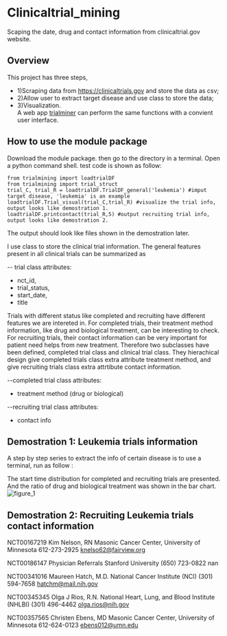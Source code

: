 # Clinicaltrial_mining
Scaping the date, drug and contact information from clinicaltrial.gov website.

## Overview
This project has three steps, 
* 1)Scraping data from https://clinicaltrials.gov and store the data as csv; 
* 2)Allow user to extract target disease and use class to store the data; 
* 3)Visualization.  
A web app [trialminer](http://trialminer.site) can perform the same functions with a convient user interface. 

## How to use the module package
Download the module package. then go to the directory in a terminal. Open a python command shell. test code is shown as follow:
```
from trialmining import loadtrialDF
from trialmining import trial_struct
trial_C, trial_R = loadtrialDF.TrialDF_general('leukemia') #imput target disease, 'leukemia' is an example
loadtrialDF.Trial_visual(trial_C,trial_R) #visualize the trial info, output looks like demostration 1.
loadtrialDF.printcontact(trial_R,5) #output recruiting trial info, output looks like demostration 2. 

```
The output should look like files shown in the demostration later.  

I use class to store the clinical trial information. The general features present in all clinical trials can be summarized as 

-- trial class attributes: 
* nct_id, 
* trial_status, 
* start_date,
* title

Trials with different status like completed and recruiting have different features we are intereted in. For completed trials, their treatment method information, like drug and biological treatment, can be interesting to check. For recruiting trials, their contact information can be very important for patient need helps from new treatment. Therefore two subclasses have been defined, completed trial class and clinical trial class. They hierachical design give completed trials class extra attribute treatment method, and give recruiting trials class extra attrtibute contact information. 

--completed trial class attributes:
* treatment method (drug or biological)

--recruiting trial class attributes:
* contact info


## Demostration 1: Leukemia trials information
A step by step series to extract the info of certain disease is to use a terminal, run as follow : 

The start time distribution for completed and recruiting trials are presented. And the ratio of drug and biological treatment was shown in the bar chart.
![figure_1](https://cloud.githubusercontent.com/assets/19654472/24596048/193aa4ac-180a-11e7-8d22-80bf9ef6b9f3.png)

## Demostration 2: Recruiting Leukemia trials contact information 

NCT00167219 
 Kim Nelson, RN   Masonic Cancer Center, University of Minnesota 
 612-273-2925   knelso62@fairview.org

NCT00186147 
 Physician Referrals   Stanford University 
 (650) 723-0822   nan

NCT00341016 
 Maureen Hatch, M.D.   National Cancer Institute (NCI) 
 (301) 594-7658   hatchm@mail.nih.gov

NCT00345345 
 Olga J Rios, R.N.   National Heart, Lung, and Blood Institute (NHLBI) 
 (301) 496-4462   olga.rios@nih.gov

NCT00357565 
 Christen Ebens, MD   Masonic Cancer Center, University of Minnesota 
 612-624-0123   ebens012@umn.edu
